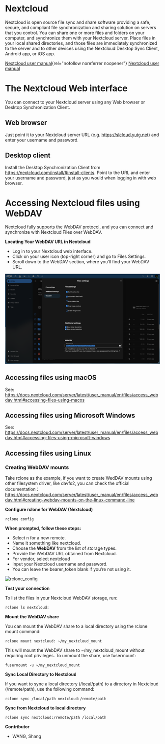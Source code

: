 # Nextcloud

Nextcloud is open source file sync and share software providing a safe, secure, and compliant file synchronization and sharing solution on servers that you control. You can share one or more files and folders on your computer, and synchronize them with your Nextcloud server. Place files in your local shared directories, and those files are immediately synchronized to the server and to other devices using the Nextcloud Desktop Sync Client, Android app, or iOS app.

[Nextcloud user manual](https://docs.nextcloud.com/server/latest/user_manual/en/index.html){rel="nofollow noreferrer noopener"}
<a href="https://docs.nextcloud.com/server/latest/user_manual/en/index.html" target="_blank">Nextcloud user manual</a>

# The Nextcloud Web interface

You can connect to your Nextcloud server using any Web browser or Desktop Synchronization Client.

## Web browser

Just point it to your Nextcloud server URL (e.g. https://slcloud.yutg.net) and enter your username and password.

## Desktop client

Install the Desktop Synchronization Client from https://nextcloud.com/install/#install-clients. Point to the URL and enter your username and password, just as you would when logging in with web browser.

# Accessing Nextcloud files using WebDAV

Nextcloud fully supports the WebDAV protocol, and you can connect and synchronize with Nextcloud Files over WebDAV. 

**Locating Your WebDAV URL in Nextcloud**

- Log in to your Nextcloud web interface.
- Click on your user icon (top-right corner) and go to Files Settings.
- Scroll down to the WebDAV section, where you’ll find your WebDAV URL.

![WebDAV_URL](https://github.com/Nayu-W/doc-manual-pub/blob/main/Nextcloud/pic/WebDAV_URL.png)

## Accessing files using macOS

See: https://docs.nextcloud.com/server/latest/user_manual/en/files/access_webdav.html#accessing-files-using-macos

## Accessing files using Microsoft Windows

See: https://docs.nextcloud.com/server/latest/user_manual/en/files/access_webdav.html#accessing-files-using-microsoft-windows

## Accessing files using Linux

### Creating WebDAV mounts

Take rclone as the example, if you want to create WedDAV mounts using other filesystem driver, like davfs2, you can check the official documentation： https://docs.nextcloud.com/server/latest/user_manual/en/files/access_webdav.html#creating-webdav-mounts-on-the-linux-command-line

**Configure rclone for WebDAV (Nextcloud)**

```
rclone config
```

**When prompted, follow these steps:**

- Select n for a new remote.
- Name it something like nextcloud.
- Choose the **WebDAV** from the list of storage types.
- Provide the WebDAV URL obtained from Nextcloud.
- For vendor, select nextcloud
- Input your Nextcloud username and password.
- You can leave the bearer_token blank if you’re not using it.

![rclone_config](https://github.com/Nayu-W/doc-manual-pub/blob/main/Nextcloud/pic/rclone_config.png)

**Test your connection**

To list the files in your Nextcloud WebDAV storage, run:
```
rclone ls nextcloud:
```

**Mount the WebDAV share**

You can mount the WebDAV share to a local directory using the rclone mount command:
```
rclone mount nextcloud: ~/my_nextcloud_mount
```

This will mount the WebDAV share to ~/my_nextcloud_mount without requiring root privileges.
To unmount the share, use fusermount:
```
fusermount -u ~/my_nextcloud_mount
```

**Sync Local Directory to Nextcloud**

If you want to sync a local directory (/local/path) to a directory in Nextcloud (/remote/path), use the following command:
```
rclone sync /local/path nextcloud:/remote/path
```

**Sync from Nextcloud to local directory**

```
rclone sync nextcloud:/remote/path /local/path
```



**Contributor**

- WANG, Shang
